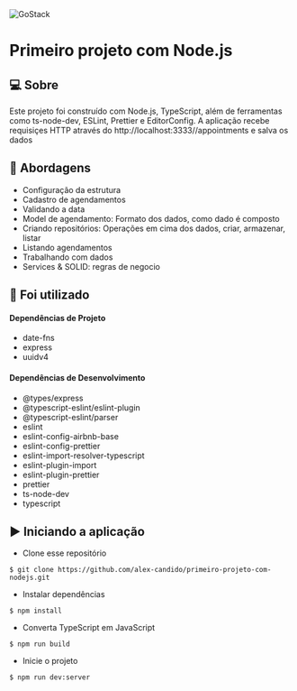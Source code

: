 <img alt="GoStack" src="https://storage.googleapis.com/golden-wind/bootcamp-gostack/header-desafios.png" />

# Primeiro projeto com Node.js

## 💻 Sobre
Este projeto foi construído com Node.js, TypeScript, além de ferramentas como ts-node-dev, ESLint, Prettier e EditorConfig. A aplicação recebe requisiçes HTTP através do http://localhost:3333//appointments e salva os dados

## 🚀 Abordagens

- Configuração da estrutura
- Cadastro de agendamentos
- Validando a data
- Model de agendamento: Formato dos dados, como dado é composto
- Criando repositórios: Operações em cima dos dados, criar, armazenar, listar
- Listando agendamentos
- Trabalhando com dados
- Services & SOLID: regras de negocio

## 📌 Foi utilizado

#### Dependências de Projeto
- date-fns
- express
- uuidv4

#### Dependências de Desenvolvimento
- @types/express
- @typescript-eslint/eslint-plugin
- @typescript-eslint/parser
- eslint
- eslint-config-airbnb-base
- eslint-config-prettier
- eslint-import-resolver-typescript
- eslint-plugin-import
- eslint-plugin-prettier
- prettier
- ts-node-dev
- typescript

## ▶️ Iniciando a aplicação

- Clone esse repositório
```
$ git clone https://github.com/alex-candido/primeiro-projeto-com-nodejs.git
```
- Instalar dependências
```
$ npm install
```
- Converta TypeScript em JavaScript
```
$ npm run build
```
- Inicie o projeto
```
$ npm run dev:server
```
